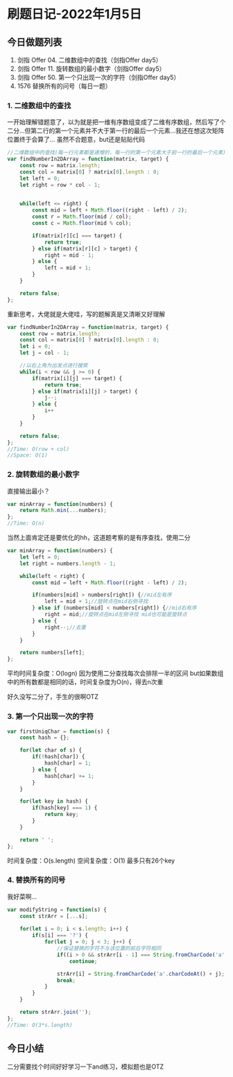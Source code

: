 # 刷题日记-2022年1月5日

## 今日做题列表
1. 剑指 Offer 04. 二维数组中的查找（剑指Offer day5）
2. 剑指 Offer 11. 旋转数组的最小数字（剑指Offer day5）
3. 剑指 Offer 50. 第一个只出现一次的字符（剑指Offer day5）
4. 1576 替换所有的问号（每日一题）

### 1. 二维数组中的查找
一开始理解错题意了，以为就是把一维有序数组变成了二维有序数组，然后写了个二分...但第二行的第一个元素并不大于第一行的最后一个元素...我还在想这次矩阵位置终于会算了... 虽然不合题意，but还是贴贴代码
```javascript
//二维数组中的查找(每一行元素都是递增的，每一行的第一个元素大于前一行的最后一个元素)
var findNumberIn2DArray = function(matrix, target) {
    const row = matrix.length;
    const col = matrix[0] ? matrix[0].length : 0;
    let left = 0;
    let right = row * col - 1;
    

    while(left <= right) {
        const mid = left + Math.floor((right - left) / 2);
        const r = Math.floor(mid / col);
        const c = Math.floor(mid % col);

        if(matrix[r][c] === target) {
            return true;
        } else if(matrix[r][c] > target) {
            right = mid - 1;
        } else {
            left = mid + 1;
        }
    }

    return false;
};
```

重新思考，大佬就是大佬哇，写的题解真是又清晰又好理解
```javascript
var findNumberIn2DArray = function(matrix, target) {
    const row = matrix.length;
    const col = matrix[0] ? matrix[0].length : 0;
    let i = 0;
    let j = col - 1;

    //以右上角为出发点进行搜索
    while(i < row && j >= 0) {
        if(matrix[i][j] === target) {
            return true;
        } else if(matrix[i][j] > target) {
            j--;
        } else {
            i++
        }
    }

    return false;
};
//Time: O(row + col)
//Space: O(1)
```

### 2. 旋转数组的最小数字
直接输出最小？
```javascript
var minArray = function(numbers) {
    return Math.min(...numbers);
};
//Time: O(n)
```
当然上面肯定还是要优化的hh，这道题考察的是有序查找，使用二分
```javascript
var minArray = function(numbers) {
    let left = 0;
    let right = numbers.length - 1;

    while(left < right) {
        const mid = left + Math.floor((right - left) / 2);

        if(numbers[mid] > numbers[right]) {//mid左有序
            left = mid + 1;//旋转点在mid右侧寻找
        } else if (numbers[mid] < numbers[right]) {//mid右有序
            right = mid;//旋转点在mid左侧寻找 mid也可能是旋转点
        } else {
            right--;//去重
        }
    }

    return numbers[left];
};
```
平均时间复杂度：O(logn) 因为使用二分查找每次会排除一半的区间
but如果数组中的所有数都是相同的话，时间复杂度为O(n)，得去n次重

好久没写二分了，手生的很啊OTZ

### 3. 第一个只出现一次的字符
```javascript
var firstUniqChar = function(s) {
    const hash = {};

    for(let char of s) {
        if(!hash[char]) {
            hash[char] = 1;
        } else {
            hash[char] += 1;
        }
    }

    for(let key in hash) {
        if(hash[key] === 1) {
            return key;
        }
    }

    return ' ';
};
```
时间复杂度：O(s.length)
空间复杂度：O(1) 最多只有26个key

### 4. 替换所有的问号
我好菜啊...
```javascript
var modifyString = function(s) {
    const strArr = [...s];
  
    for(let i = 0; i < s.length; i++) {
        if(s[i] === '?') {
            for(let j = 0; j < 3; j++) {
                //保证替换的字符不与该位置的前后字符相同
                if((i > 0 && strArr[i - 1] === String.fromCharCode('a'.charCodeAt() + j)) || (i < s.length - 1 && strArr[i + 1] === String.fromCharCode('a'.charCodeAt() + j)))
                    continue;

                strArr[i] = String.fromCharCode('a'.charCodeAt() + j);
                break;
            }
        } 
    }

    return strArr.join('');
};
//Time: O(3*s.length)
```

## 今日小结
二分需要找个时间好好学习一下and练习，模拟题也是OTZ